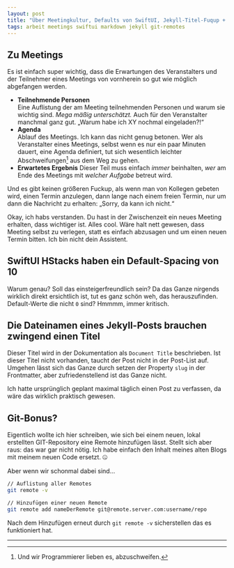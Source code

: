 ```yaml
---
layout: post
title: "Über Meetingkultur, Defaults von SwiftUI, Jekyll-Titel-Fuqup + GIT-Bonus"
tags: arbeit meetings swiftui markdown jekyll git-remotes
---
```



## Zu Meetings

Es ist einfach super wichtig, dass die Erwartungen des Veranstalters und der Teilnehmer eines Meetings von vornherein so gut wie möglich abgefangen werden.

- **Teilnehmende Personen**  
Eine Auflistung der am Meeting teilnehmenden Personen und warum sie wichtig sind. *Mega mäßig unterschätzt.* Auch für den Veranstalter manchmal ganz gut. „Warum habe ich XY nochmal eingeladen?!“
- **Agenda**  
Ablauf des Meetings. Ich kann das nicht genug betonen. Wer als Veranstalter eines Meetings, selbst wenn es nur ein paar Minuten dauert, eine Agenda definiert, tut sich wesentlich leichter Abschweifungen[^1] aus dem Weg zu gehen.
- **Erwartetes Ergebnis**
Dieser Teil muss einfach *immer* beinhalten, *wer* am Ende des Meetings mit *welcher Aufgabe* betreut wird.

Und es gibt keinen größeren Fuckup, als wenn man von Kollegen gebeten wird, einen Termin anzulegen, dann lange nach einem freien Termin, nur um dann die Nachricht zu erhalten: „Sorry, da kann ich nicht.“

Okay, ich habs verstanden. Du hast in der Zwischenzeit ein neues Meeting erhalten, dass wichtiger ist. Alles cool. Wäre halt nett gewesen, dass Meeting selbst zu verlegen, statt es einfach abzusagen und um einen neuen Termin bitten. Ich bin nicht dein Assistent.

## SwiftUI HStacks haben ein Default-Spacing von 10

Warum genau? Soll das einsteigerfreundlich sein? Da das Ganze nirgends wirklich direkt ersichtlich ist, tut es ganz schön weh, das herauszufinden. Default-Werte die nicht `0` sind? Hmmmm, immer kritisch.

## Die Dateinamen eines Jekyll-Posts brauchen zwingend einen Titel

Dieser Titel wird in der Dokumentation als `Document Title` beschrieben. Ist dieser Titel nicht vorhanden, taucht der Post nicht in der Post-List auf. Umgehen lässt sich das Ganze durch setzen der Property `slug` in der Frontmatter, aber zufriedenstellend ist das Ganze nicht.

Ich hatte ursprünglich geplant maximal täglich einen Post zu verfassen, da wäre das wirklich praktisch gewesen.

## Git-Bonus?

Eigentlich wollte ich hier schreiben, wie sich bei einem neuen, lokal erstellten GIT-Repository eine Remote hinzufügen lässt. Stellt sich aber raus: das war gar nicht nötig. Ich habe einfach den Inhalt meines alten Blogs mit meinem neuen Code ersetzt. 🤐

Aber wenn wir schonmal dabei sind...

```bash
// Auflistung aller Remotes
git remote -v 

// Hinzufügen einer neuen Remote
git remote add nameDerRemote git@remote.server.com:username/repo
```

Nach dem Hinzufügen erneut durch `git remote -v` sicherstellen das es funktioniert hat.

---

[^1]: Und wir Programmierer lieben es, abzuschweifen.